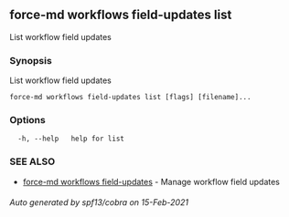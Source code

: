 ## force-md workflows field-updates list

List workflow field updates

### Synopsis

List workflow field updates

```
force-md workflows field-updates list [flags] [filename]...
```

### Options

```
  -h, --help   help for list
```

### SEE ALSO

* [force-md workflows field-updates](force-md_workflows_field-updates.md)	 - Manage workflow field updates

###### Auto generated by spf13/cobra on 15-Feb-2021
